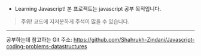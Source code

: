 - Learning Javascript!
본 프로젝트는 javascript 공부 목적입니다.

> 주위! 코드에 지저분하게 주석이 많을 수 있습니다.

---

공부하는데 참고하는 Git 주소: https://github.com/Shahrukh-Zindani/Javascript-coding-problems-datastructures
